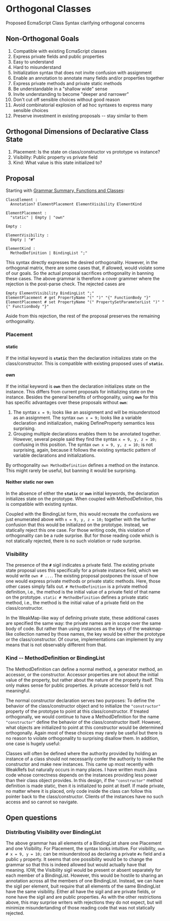 # Orthogonal Classes
Proposed EcmaScript Class Syntax clarifying orthogonal concerns

## Non-Orthogonal Goals
  1. Compatible with existing EcmaScript classes
  1. Express private fields and public properties
  1. Easy to understand
  1. Hard to misunderstand
  1. Initialization syntax that does not invite confusion with assignment
  1. Enable an annotation to annotate many fields and/or properties together
  1. Express private methods and private static methods
  1. Be understandable in a "shallow wide" sense
  1. Invite understanding to become "deeper and narrower"
  1. Don't cut off sensible choices without good reason
  1. Avoid combinatorial explosion of ad hoc syntaxes to express many sensible choices
  1. Preserve investment in existing proposals -- stay similar to them
  
## Orthogonal Dimensions of Declarative Class State
  1. Placement: Is the state on class/constructor vs prototype vs instance?
  1. Visibility: Public property vs private field
  1. Kind: What value is this state initialized to?
  
## Proposal

Starting with [Grammar Summary, Functions and 
Classes](https://www.ecma-international.org/ecma-262/7.0/#sec-functions-and-classes):

```
ClassElement :
  Annotation? ElementPlacement ElementVisibility ElementKind
  
ElementPlacement :
  "static" | Empty | "own"
  
Empty :

ElementVisibility :
  Empty | "#"
  
ElementKind :
  MethodDefinition | BindingList ";"
```

This syntax directly expresses the desired orthogonality. However, in the orthogonal matrix, there are some cases that, if allowed, would violate some of our goals. So the actual proposal sacrifices orthogonality in banning these cases. The above grammar is therefore a cover grammer where the rejection is the post-parse check. The rejected cases are

```
Empty ElementVisibility BindingList ";"
ElementPlacement # get PropertyName "(" ")" "{" FunctionBody "}"
ElementPlacement # set PropertyName "(" PropertySetParameterList ")" "{" FunctionBody "}"
```
Aside from this rejection, the rest of the proposal preserves the remaining orthogonality.


### Placement

#### static

If the initial keyword is **`static`** then the declaration initializes state on  the class/constructor. This is compatible with existing proposed uses of **`static`**.

#### own

If the initial keyword is **`own`** then the declaration initializes state on the instance. This differs from current proposals for initializing state on the instance. Besides the general benefits of orthogonality, using **`own`** for this has specific advantages over these proposals without **`own`**:
  1. The syntax `x = 9;` looks like an assignment and will be misunderstood as an assignment. The syntax `own x = 9;` looks like a variable declaration and initialization, making DefineProperty semantics less surprising.
  1. Grouping multiple declarations enables them to be annotated together. However, several people said they find the syntax `x = 9, y, z = 10;` confusing in this position. The syntax `own x = 9, y, z = 10;` is not surprising, again, because it follows the existing syntactic pattern of variable declarations and initializations.

By orthogonality `own MethodDefinition` defines a method on the instance. This might rarely be useful, but banning it would be surprising.

#### Neither static nor own

In the absence of either the **`static`** or **`own`** initial keywords, the declaration initializes state on the prototype. When coupled with MethodDefinition, this is compatible with existing syntax. 

Coupled with the BindingList form, this would recreate the confusions we just enumerated above with `x = 9, y, z = 10;` together with the further confusion that this would be initialized on the prototype. Instead, we statically reject this one case. For those writing code, this violation of orthogonality can be a rude surprise. But for those reading code which is not statically rejected, there is no such violation or rude surprise.

### Visibility

The presence of the **`#`** sigil indicates a private field. The existing private state proposal uses this specifically for a private instance field, which we would write `own # ...`. The existing proposal postpones the issue of how one would express private methods or private static methods. Here, those other cases simply falls out. `# MethodDefinition` is a private method definition, i.e., the method is the initial value of a private field of that name on the prototype. `static # MethodDefinition` defines a private static method, i.e., the method is the initial value of a private field on the class/constructor.

In the WeakMap-like way of defining private state, these additional cases are specified the same way: the private names are in scope over the same body of code. But rather than using instances as the keys of the weakmap-like collection named by those names, the key would be either the prototype or the class/constructor. Of course, implementations can implement by any means that is not observably different from that.

### Kind -- MethodDefinition or BindingList

The MethodDefinition can define a normal method, a generator method, an accessor, or the constructor. Accessor properties are not about the initial value of the property, but rather about the nature of the property itself. This only makes sense for public properties. A private accessor field is not meaningful.

The normal constructor declaration serves two purposes: To define the behavior of the class/constructor object and to initialize the `"constructor"` property of the prototype to point at this class/constructor. If treated orthogonally, we would continue to have a MethodDefinition for the name `"constructor"` define the behavior of the class/constructor itself. However, what objects are initialized to point at this constructor would be determined orthogonally. Again most of these choices may rarely be useful but there is no reason to violate orthogonality to surprising disallow them. In addition, one case is hugely useful:

Classes will often be defined where the authority provided by holding an instance of a class should not necessarily confer the authority to invoke the constructor and make new instances. This came up most recently with WeakRefs but naturally occurs in many places. I have written much Java code whose correctness depends on the instances providing less power than their class object provides. In this design, if the `"constructor"` method definition is made static, then it is initialized to point at itself. If made private, no matter where it is placed, only code inside the class can follow this pointer back to the class/constructor. Clients of the instances have no such access and so cannot so navigate.

## Open questions

### Distributing Visibility over BindingList

The above grammar has all elements of a BindingList share one Placement and one Visibility. For Placement, the syntax looks intuitive. For visibility, `own # x = 9, y = 10;` can be misunderstood as declaring a private `#x` field and a public `y` property. It seems that one possibility would be to change the grammar so that this is indeed allowed but would actually have that meaning. IOW, the Visibility sigil would be present or absent separately for each member of a BindingList. However, this would be hostile to sharing an annotation across all the members of one BindingList. Instead, we can have the sigil per element, buit require that all elements of the same BindingList have the same visibility. Either all have the sigil and are private fields, or none have the sigil and are public properties. As with the other restrictions above, this may surprise writers with rejections they do not expect, but will minimize misundertanding of those reading code that was not statically rejected.
